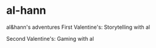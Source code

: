 # al-hann
al&amp;hann's adventures
First Valentine's: Storytelling with al

Second Valentine's: Gaming with al
